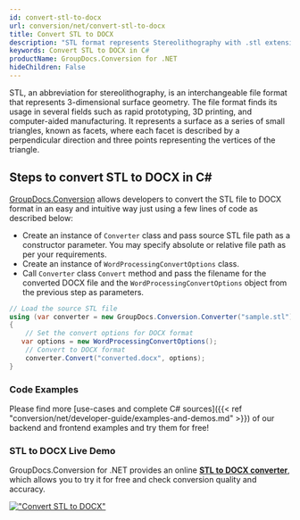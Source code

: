 ```yaml
---
id: convert-stl-to-docx
url: conversion/net/convert-stl-to-docx
title: Convert STL to DOCX
description: "STL format represents Stereolithography with .stl extension. Learn how to convert STL to DOCX file programmatically in C# language using GroupDocs.Conversion for .NET library."
keywords: Convert STL to DOCX in C#
productName: GroupDocs.Conversion for .NET
hideChildren: False
---
```


STL, an abbreviation for stereolithography, is an interchangeable file format that represents 3-dimensional surface geometry. The file format finds its usage in several fields such as rapid prototyping, 3D printing, and computer-aided manufacturing. It represents a surface as a series of small triangles, known as facets, where each facet is described by a perpendicular direction and three points representing the vertices of the triangle.

## Steps to convert STL to DOCX in C#

[GroupDocs.Conversion](https://products.groupdocs.com/conversion/net) allows developers to convert the STL file to DOCX format in an easy and intuitive way just using a few lines of code as described below:

* Create an instance of `Converter` class and pass source STL file path as a constructor parameter. You may specify absolute or relative file path as per your requirements. 
* Create an instance of `WordProcessingConvertOptions` class.
* Call `Converter` class `Convert` method and pass the filename for the converted DOCX file and the `WordProcessingConvertOptions` object from the previous step as parameters.

```csharp
// Load the source STL file
using (var converter = new GroupDocs.Conversion.Converter("sample.stl"))
{
    // Set the convert options for DOCX format
   var options = new WordProcessingConvertOptions();
    // Convert to DOCX format
    converter.Convert("converted.docx", options);
}
```

### Code Examples

Please find more [use-cases and complete C# sources]({{< ref "conversion/net/developer-guide/examples-and-demos.md" >}}) of our backend and frontend examples and try them for free!

### STL to DOCX Live Demo

GroupDocs.Conversion for .NET provides an online [**STL to DOCX converter**](https://products.groupdocs.app/conversion/stl-to-docx), which allows you to try it for free and check conversion quality and accuracy.

[!["Convert STL to DOCX"](conversion/net/images/convert-to-docx/convert-stl-to-docx.png)](https://products.groupdocs.app/conversion/stl-to-docx)